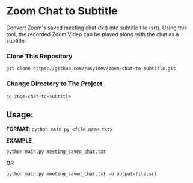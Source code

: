 # Zoom Chat to Subtitle
Convert Zoom's saved meeting chat (txt) into subtitle file (srt). Using this tool, the recorded Zoom Video can be played along with the chat as a subtitle.


### Clone This Repository

```
git clone https://github.com/rasyidev/zoom-chat-to-subtitle.git
```

### Change Directory to The Project
```
cd zoom-chat-to-subtitle
```


## Usage:
**FORMAT**: `python main.py <file_name.txt>`

**EXAMPLE**
```
python main.py meeting_saved_chat.txt
```
**OR**
```
python main.py meeting_saved_chat.txt -o output-file.srt
```


